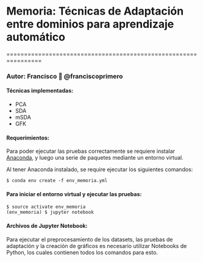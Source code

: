 # Memoria: Técnicas de Adaptación entre dominios para aprendizaje automático
================================================================


### Autor: Francisco :european_castle: @franciscoprimero

#### Técnicas implementadas:

* PCA
* SDA
* mSDA
* GFK

#### Requerimientos:

Para poder ejecutar las pruebas correctamente se requiere instalar [Anaconda](https://www.continuum.io/downloads), y luego una serie de paquetes mediante un entorno virtual.

Al tener Anaconda instalado, se require ejecutar los siguientes comandos:

```
$ conda env create -f env_memoria.yml
```

#### Para iniciar el entorno virtual y ejecutar las pruebas:

```
$ source activate env_memoria
(env_memoria) $ jupyter notebook
```

#### Archivos de Jupyter Notebook:

Para ejecutar el preprocesamiento de los datasets, las pruebas de adaptación y la creación de gráficos es necesario utilizar Notebooks de Python, los cuales contienen todos los comandos para esto.
